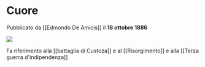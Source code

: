 # Cuore
Pubblicato da [[Edmondo De Amicis]] il **18 ottobre 1886**

![](https://upload.wikimedia.org/wikipedia/commons/thumb/1/17/Cuore_-_front_matter.jpg/220px-Cuore_-_front_matter.jpg)

Fa riferimento alla [[battaglia di Custoza]]
e al [[Risorgimento]] e alla [[Terza guerra d'indipendenza]]